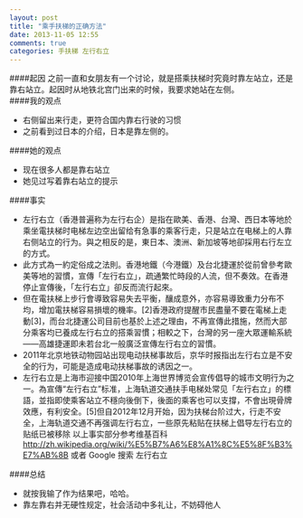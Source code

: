 ```yaml
---
layout: post
title: "乘手扶梯的正确方法"
date: 2013-11-05 12:55
comments: true
categories: 手扶梯 左行右立 
---
```

####起因
之前一直和女朋友有一个讨论，就是搭乘扶梯时究竟时靠左站立，还是靠右站立。起因时从地铁北宫门出来的时候，我要求她站在左侧。  
####我的观点
*  右侧留出来行走，更符合国内靠右行驶的习惯
*  之前看到过日本的介绍，日本是靠左侧的。

####她的观点
*  现在很多人都是靠右站立
*  她见过写着靠右站立的提示

####事实
*  左行右立（香港普遍称为左行右企）是指在歐美、香港、台灣、西日本等地於乘坐電扶梯时电梯左边空出留给有急事的乘客行走，只是站立在电梯上的人靠右侧站立的行为。與之相反的是，東日本、澳洲、新加坡等地卻採用右行左立的方式。
*  此方式為一約定俗成之法則。香港地鐵（今港鐵）及台北捷運於從前曾參考歐美等地的習慣，宣傳「左行右立」，疏通繁忙時段的人流，但不奏效。在香港停止宣傳後，「左行右立」卻反而流行起來。
*  但在電扶梯上步行會導致容易失去平衡，釀成意外，亦容易導致重力分布不均，增加電扶梯容易損壞的機率。[2]香港政府提醒市民盡量不要在電梯上走動[3]，而台北捷運公司目前也基於上述之理由，不再宣傳此措施，然而大部分乘客均已養成左行右立的搭乘習慣；相較之下，台灣的另一座大眾運輸系統——高雄捷運即未若台北一般廣泛宣傳左行右立的習慣。
*  2011年北京地铁动物园站出现电动扶梯事故后，京华时报指出左行右立是不安全的行为，可能是造成电动扶梯事故的诱因之一。
*  左行右立是上海市迎接中国2010年上海世界博览会宣传倡导的城市文明行为之一。為宣傳“左行右立”标准，上海轨道交通扶手电梯处常见「左行右立」的標語，並指即使乘客站立不穩向後倒下，後面的乘客也可以支撐，不會出現骨牌效應，有利安全。[5]但自2012年12月开始，因为扶梯台阶过大，行走不安全，上海轨道交通不再强调左行右立，一些原先粘贴在扶梯上倡导左行右立的贴纸已被移除
以上事实部分参考维基百科   http://zh.wikipedia.org/wiki/%E5%B7%A6%E8%A1%8C%E5%8F%B3%E7%AB%8B  或者 Google 搜索 左行右立


####总结
*  就按我输了作为结果吧，哈哈。
*  靠左靠右并无硬性规定，社会活动中多礼让，不妨碍他人
